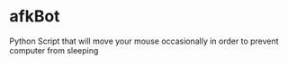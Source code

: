 # afkBot
Python Script that will move your mouse occasionally in order to prevent computer from sleeping
